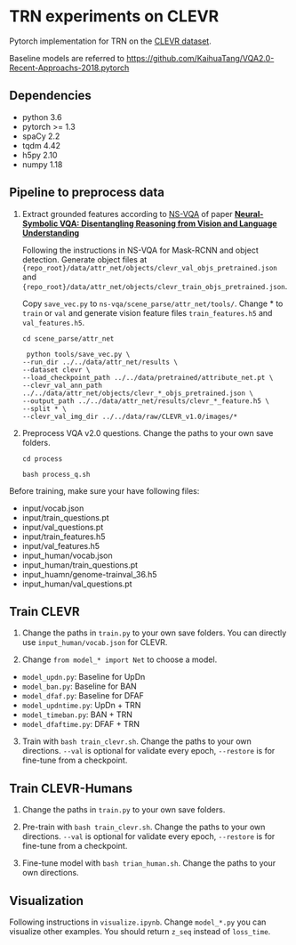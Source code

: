 # TRN experiments on CLEVR
Pytorch implementation for TRN on the [CLEVR dataset](https://cs.stanford.edu/people/jcjohns/clevr/). 

Baseline models are referred to https://github.com/KaihuaTang/VQA2.0-Recent-Approachs-2018.pytorch

## Dependencies
- python 3.6
- pytorch >= 1.3
- spaCy 2.2
- tqdm 4.42
- h5py 2.10
- numpy 1.18

## Pipeline to preprocess data
1. Extract grounded features according to [NS-VQA](https://github.com/kexinyi/ns-vqa.git) of paper **[Neural-Symbolic VQA: Disentangling Reasoning from Vision and Language Understanding](https://arxiv.org/abs/1810.02338)**

    Following the instructions in NS-VQA for Mask-RCNN and object detection. Generate object files at `{repo_root}/data/attr_net/objects/clevr_val_objs_pretrained.json` and `{repo_root}/data/attr_net/objects/clevr_train_objs_pretrained.json`.

    Copy `save_vec.py` to `ns-vqa/scene_parse/attr_net/tools/`. Change * to `train` or `val` and generate vision feature files `train_features.h5` and `val_features.h5`.
    ```
    cd scene_parse/attr_net

     python tools/save_vec.py \
    --run_dir ../../data/attr_net/results \
    --dataset clevr \
    --load_checkpoint_path ../../data/pretrained/attribute_net.pt \
    --clevr_val_ann_path ../../data/attr_net/objects/clevr_*_objs_pretrained.json \
    --output_path ../../data/attr_net/results/clevr_*_feature.h5 \
    --split * \
    --clevr_val_img_dir ../../data/raw/CLEVR_v1.0/images/*
    ```

2. Preprocess VQA v2.0 questions. Change the paths to your own save folders.
    ```
    cd process

    bash process_q.sh
    ```

Before training, make sure your have following files:
- input/vocab.json
- input/train_questions.pt
- input/val_questions.pt
- input/train_features.h5
- input/val_features.h5
- input_human/vocab.json
- input_human/train_questions.pt
- input_huamn/genome-trainval_36.h5
- input_human/val_questions.pt

## Train CLEVR
1. Change the paths in `train.py` to your own save folders. You can directly use `input_human/vocab.json` for CLEVR.

2. Change `from model_* import Net` to choose a model.
- `model_updn.py`: Baseline for UpDn
- `model_ban.py`: Baseline for BAN
- `model_dfaf.py`: Baseline for DFAF
- `model_updntime.py`: UpDn + TRN
- `model_timeban.py`: BAN + TRN
- `model_dfaftime.py`: DFAF + TRN

3. Train with `bash train_clevr.sh`. Change the paths to your own directions. `--val` is optional for validate every epoch, `--restore` is for fine-tune from a checkpoint.

## Train CLEVR-Humans
1. Change the paths in `train.py` to your own save folders.

2. Pre-train with `bash train_clevr.sh`. Change the paths to your own directions. `--val` is optional for validate every epoch, `--restore` is for fine-tune from a checkpoint.

3. Fine-tune model with `bash trian_human.sh`. Change the paths to your own directions. 

## Visualization
Following instructions in `visualize.ipynb`. Change `model_*.py` you can visualize other examples. You should return `z_seq` instead of `loss_time`.